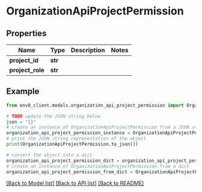 # OrganizationApiProjectPermission


## Properties

Name | Type | Description | Notes
------------ | ------------- | ------------- | -------------
**project_id** | **str** |  | 
**project_role** | **str** |  | 

## Example

```python
from env0_client.models.organization_api_project_permission import OrganizationApiProjectPermission

# TODO update the JSON string below
json = "{}"
# create an instance of OrganizationApiProjectPermission from a JSON string
organization_api_project_permission_instance = OrganizationApiProjectPermission.from_json(json)
# print the JSON string representation of the object
print(OrganizationApiProjectPermission.to_json())

# convert the object into a dict
organization_api_project_permission_dict = organization_api_project_permission_instance.to_dict()
# create an instance of OrganizationApiProjectPermission from a dict
organization_api_project_permission_from_dict = OrganizationApiProjectPermission.from_dict(organization_api_project_permission_dict)
```
[[Back to Model list]](../README.md#documentation-for-models) [[Back to API list]](../README.md#documentation-for-api-endpoints) [[Back to README]](../README.md)


